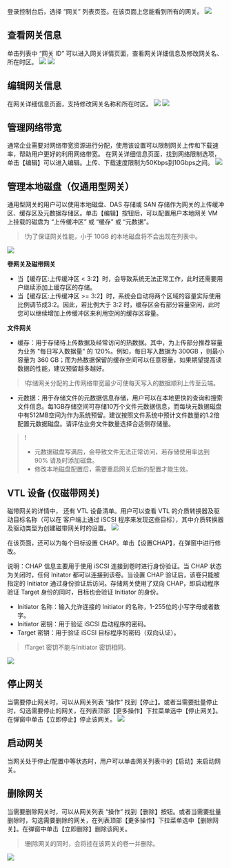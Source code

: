 登录控制台后，选择 “网关” 列表页签。在该页面上您能看到所有的网关。
![](https://mc.qcloudimg.com/static/img/d487be233e18b20b9fea413510408718/image.png)

## 查看网关信息
单击列表中 “网关 ID” 可以进入网关详情页面，查看网关详细信息及修改网关名、所在时区。
![](https://mc.qcloudimg.com/static/img/011d3d7cacc7fb6b1770355d0e31bee9/image.png)
![](https://mc.qcloudimg.com/static/img/c86a717862f4598324826bc18660ff72/image.png)

## 编辑网关信息
在网关详细信息页面，支持修改网关名称和所在时区。
![](https://mc.qcloudimg.com/static/img/79ab65c3f032928167938ed4ae0b1efb/image.png)
![](https://mc.qcloudimg.com/static/img/26d3f0a8fee26a0b27c22181c3efd776/image.png)

## 管理网络带宽
通常企业需要对网络带宽资源进行分配，使用该设置可以限制网关上传和下载速率，帮助用户更好的利用网络带宽。
在网关详细信息页面，找到网络限制选项，单击【编辑】可以进入编辑。上传、下载速度限制为50Kbps到10Gbps之间。
![](https://mc.qcloudimg.com/static/img/7d1280ca7bf72d0e871c3d8972811c9f/image.png)

## 管理本地磁盘（仅通用型网关）
通用型网关的用户可以使用本地磁盘、DAS 存储或 SAN 存储作为网关的上传缓冲区、缓存区及元数据存储区。单击【编辑】按钮后，可以配置用户本地网关 VM 上挂载的磁盘为 “上传缓冲区” 或 “缓存” 或 “元数据”。
>!为了保证网关性能，小于 10GB 的本地磁盘将不会出现在列表中。
>
![](https://mc.qcloudimg.com/static/img/7cf2f39c76e02432574c36aa8a644472/image.png)

**卷网关及磁带网关**

- 当【缓存区:上传缓冲区 < 3:2】时，会导致系统无法正常工作，此时还需要用户继续添加上缓存区的存储。
- 当【缓存区:上传缓冲区 >= 3:2】时，系统会自动将两个区域的容量实际使用比例调节成3:2。因此，若比例大于 3:2 时，缓存区会有部分容量空闲，此时您可以继续增加上传缓冲区来利用空闲的缓存区容量。

**文件网关**

- 缓存：用于存储待上传数据及经常访问的热数据。其中，为上传部分推荐容量为业务 "每日写入数据量" 的 120%。例如，每日写入数据为 300GB ，则最小容量为 360 GB；而为热数据保留的缓存空间可以任意容量，如果期望提高读数据的性能，建议预留越多越好。 
>!存储网关分配的上传网络带宽最少可使每天写入的数据顺利上传至云端。

- 元数据：用于存储文件的元数据信息存储，用户可以在本地更快的查询和搜索文件信息。每1GB存储空间可存储10万个文件元数据信息，而每块元数据磁盘中有512MB空间为作为系统预留。建议按照文件系统中预计文件数量的1.2倍配置元数据磁盘。请评估业务文件数量选择合适侧存储量。 
>!
>- 元数据磁盘写满后，会导致文件无法正常访问，若存储使用率达到 90% 请及时添加磁盘。
>- 修改本地磁盘配置后，需要重启网关后新的配置才能生效。

## VTL 设备 (仅磁带网关)
磁带网关的详情中， 还有 VTL 设备清单。用户可以查看 VTL 的介质转换器及驱动目标名称（可以在 客户端上通过 iSCSI 程序来发现这些目标），其中介质转换器及驱动类型为创建磁带网关时的设置。
![](https://mc.qcloudimg.com/static/img/2b70d455091b26d10128faa2514c54ad/image.png)

在该页面，还可以为每个目标设置 CHAP。单击【设置CHAP】，在弹窗中进行修改。

说明：CHAP 信息主要用于使用 iSCSI 连接到卷时进行身份验证。当 CHAP 状态为关闭时，任何 Initator 都可以连接到该卷。当设置 CHAP 验证后，该卷只能被指定的 Initiator 通过身份验证后访问。存储网关使用了双向 CHAP，即启动程序验证 Target 身份的同时，目标也会验证 Initiator 的身份。

* Initiator 名称：输入允许连接的 Initiator 的名称，1-255位的小写字母或者数字。
* Initiator 密钥：用于验证 iSCSI 启动程序的密码。
* Target 密钥：用于验证 iSCSI 目标程序的密码（双向认证）。
>!Target 密钥不能与Initiator 密钥相同。

![](https://mc.qcloudimg.com/static/img/e8afd6270a7b4b55fe18f9132a374e06/image.png)


## 停止网关
当需要停止网关时，可以从网关列表 “操作” 找到【停止】。或者当需要批量停止时，勾选需要停止的网关，在列表顶部【更多操作】下拉菜单选中【停止网关】。在弹窗中单击【立即停止】停止该网关。
![](https://mc.qcloudimg.com/static/img/59002464250633bb56f87ccbb1ed52d6/image.png)

## 启动网关
当网关处于停止/配置中等状态时，用户可以单击网关列表中的【启动】来启动网关。


## 删除网关
当需要删除网关时，可以从网关列表 “操作” 找到【删除】按钮。或者当需要批量删除时，勾选需要删除的网关，在列表顶部【更多操作】下拉菜单选中【删除网关】。在弹窗中单击【立即删除】删除该网关。
>!删除网关的同时，会将挂在该网关的卷一并删除。

![](https://mc.qcloudimg.com/static/img/ae69ba3401d67291ba3b34040362a6dc/image.png)


